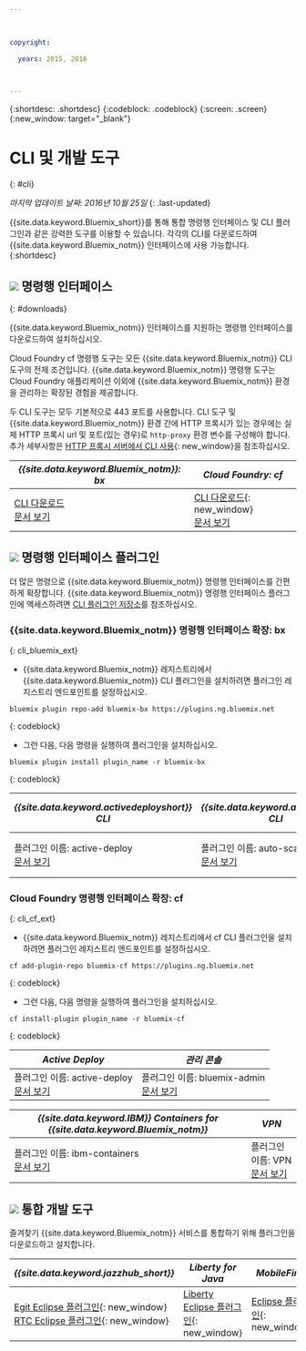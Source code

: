 ```yaml
---

 

copyright:

  years: 2015, 2016

 

---
```


{:shortdesc: .shortdesc}
{:codeblock: .codeblock}
{:screen: .screen}
{:new_window: target="_blank"}

# CLI 및 개발 도구
{: #cli}

*마지막 업데이트 날짜: 2016년 10월 25일*
{: .last-updated}

{{site.data.keyword.Bluemix_short}}를 통해 통합 명령행 인터페이스 및 CLI 플러그인과 같은 강력한 도구를 이용할 수 있습니다. 각각의 CLI를 다운로드하여 {{site.data.keyword.Bluemix_notm}} 인터페이스에 사용 가능합니다.
{:shortdesc}

## ![](./images/CLI.svg) 명령행 인터페이스
{: #downloads}

{{site.data.keyword.Bluemix_notm}} 인터페이스를 지원하는 명령행 인터페이스를 다운로드하여 설치하십시오.  

Cloud Foundry cf 명령행 도구는 모든 {{site.data.keyword.Bluemix_notm}} CLI 도구의 전제 조건입니다. {{site.data.keyword.Bluemix_notm}} 명령행 도구는 Cloud Foundry 애플리케이션 이외에 {{site.data.keyword.Bluemix_notm}} 환경을 관리하는 확장된 경험을 제공합니다.

두 CLI 도구는 모두 기본적으로 443 포트를 사용합니다. CLI 도구 및 {{site.data.keyword.Bluemix_notm}} 환경 간에 HTTP 프록시가 있는 경우에는 실제 HTTP 프록시 url 및 포트(있는 경우)로 `http-proxy` 환경 변수를 구성해야 합니다. 추가 세부사항은 [HTTP 프록시 서버에서 CLI 사용](http://docs.cloudfoundry.org/cf-cli/http-proxy.html){: new_window}을 참조하십시오.


| *{{site.data.keyword.Bluemix_notm}}: bx* | *Cloud Foundry: cf* |
|---------------------|---------------|
| [CLI 다운로드](http://clis.ng.bluemix.net/)  <br> [문서 보기](./reference/bluemix_cli/index.html)|  [CLI 다운로드](https://github.com/cloudfoundry/cli/releases){: new_window}  <br> [문서 보기](./reference/cfcommands/index.html) |


## ![](./images/CLI_Plugin.svg) 명령행 인터페이스 플러그인

더 많은 명령으로 {{site.data.keyword.Bluemix_notm}} 명령행 인터페이스를 간편하게 확장합니다. {{site.data.keyword.Bluemix_notm}} 명령행 인터페이스 플러그인에 액세스하려면 [ CLI 플러그인 저장소](https://plugins.ng.bluemix.net/)를 참조하십시오.

### {{site.data.keyword.Bluemix_notm}} 명령행 인터페이스 확장: bx
{: cli_bluemix_ext}

* {{site.data.keyword.Bluemix_notm}} 레지스트리에서 {{site.data.keyword.Bluemix_notm}} CLI 플러그인을 설치하려면 플러그인 레지스트리 엔드포인트를 설정하십시오.


```
bluemix plugin repo-add bluemix-bx https://plugins.ng.bluemix.net
```
{: codeblock}

* 그런 다음, 다음 명령을 실행하여 플러그인을 설치하십시오.

```
bluemix plugin install plugin_name -r bluemix-bx
```
{: codeblock}


| *{{site.data.keyword.activedeployshort}} CLI* | *{{site.data.keyword.autoscaling}} CLI* | *Network Security Groups* |
|-----|-----|-----|
| 플러그인 이름: active-deploy<br> [문서 보기](../services/ActiveDeploy/cli.html#cli) | 플러그인 이름: auto-scaling <br> [문서 보기](./plugins/auto-scaling/index.html) |  플러그인 이름: nsg<br> [문서 보기](./plugins/networksecuritygroups/index.html)  |


### Cloud Foundry 명령행 인터페이스 확장: cf
{: cli_cf_ext}

* {{site.data.keyword.Bluemix_notm}} 레지스트리에서 cf CLI 플러그인을 설치하려면 플러그인 레지스트리 엔드포인트를 설정하십시오.


```
cf add-plugin-repo bluemix-cf https://plugins.ng.bluemix.net
```
{: codeblock}

* 그런 다음, 다음 명령을 실행하여 플러그인을 설치하십시오.

```
cf install-plugin plugin_name -r bluemix-cf
```
{: codeblock}


| *Active Deploy* | *관리 콘솔* | 
|-----------------|-----------------|
| 플러그인 이름: active-deploy<br>  [문서 보기](../services/ActiveDeploy/cli.html#cli) |  플러그인 이름: bluemix-admin<br> [문서 보기](../cli/plugins/bluemix_admin/index.html) | 

| *{{site.data.keyword.IBM}} Containers for {{site.data.keyword.Bluemix_notm}}* | *VPN* |
|-----------------|-----------------|
| 플러그인 이름: ibm-containers<br> [문서 보기](https://www.{DomainName}/docs/containers/container_cli_cfic.html#container_cli_cfic) | 플러그인 이름: VPN <br> [문서 보기](./plugins/vpn/index.html) |


## ![](./images/Integrated_Dev_Tools.svg) 통합 개발 도구

즐겨찾기 {{site.data.keyword.Bluemix_notm}} 서비스를 통합하기 위해 플러그인을 다운로드하고 설치합니다.

| *{{site.data.keyword.jazzhub_short}}* | *Liberty for Java* | *MobileFirst* | *{{site.data.keyword.rules_short}}* |
|-------------|----------|----------|----------|
| [Egit Eclipse 플러그인](https://hub.jazz.net/docs/reference/gitclient/#eclipse_using_egit){: new_window} <br> [RTC Eclipse 플러그인](https://hub.jazz.net/docs/reference/gitclient/#eclipse_using_rtc){: new_window} | [Liberty Eclipse 플러그인](https://developer.ibm.com/wasdev/downloads/liberty-profile-using-eclipse/){: new_window} | [Eclipse 플러그인](https://marketplace.eclipse.org/content/ibm-mobilefirst-platform-studio){: new_window} | [Rules Designer Eclipse 플러그인](../services/rules/index.html#rulov002) |
